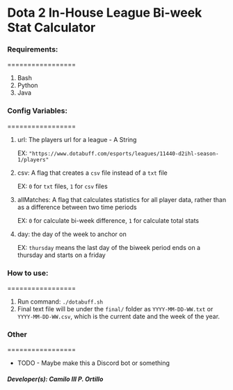 # Dota 2 In-House League Bi-week Stat Calculator

### Requirements:
=================

1. Bash
2. Python
3. Java

### Config Variables:
=================
1. url: The players url for a league - A String

   EX: `"https://www.dotabuff.com/esports/leagues/11440-d2ihl-season-1/players"`

2. csv: A flag that creates a `csv` file instead of a `txt` file 

   EX: `0` for `txt` files, `1` for `csv` files

3. allMatches: A flag that calculates statistics for all player data, rather than as a difference between two time periods

   EX: `0` for calculate bi-week difference, `1` for calculate total stats
   
4. day: the day of the week to anchor on
   
   EX: `thursday` means the last day of the biweek period ends on a thursday and starts on a friday


### How to use:
=================
1. Run command: `./dotabuff.sh` 
2. Final text file will be under the `final/` folder as `YYYY-MM-DD-WW.txt` or `YYYY-MM-DD-WW.csv`, which is the current date and the week of the year.
 
### Other
=================

* TODO - Maybe make this a Discord bot or something


##### Developer(s): Camilo III P. Ortillo